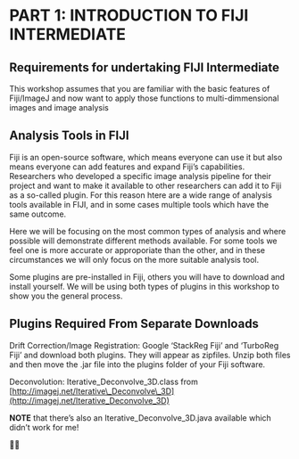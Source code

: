 # PART 1: INTRODUCTION TO FIJI INTERMEDIATE

## **Requirements for undertaking FIJI Intermediate**

This workshop assumes that you are familiar with the basic features of Fiji/ImageJ and now want to apply those functions to multi-dimmensional images and image analysis

## Analysis Tools in FIJI

Fiji is an open-source software, which means everyone can use it but also means everyone can add features and expand Fiji’s capabilities. Researchers who developed a specific image analysis pipeline for their project and want to make it available to other researchers can add it to Fiji as a so-called plugin. For this reason htere are a wide range of analysis tools available in FIJI, and in some cases multiple tools which have the same outcome. 

Here we will be focusing on the most common types of analysis and where possible will demonstrate different methods available. For some tools we feel one is more accurate or approporiate than the other, and in these circumstances we will only focus on the more suitable analysis tool.

Some plugins are pre-installed in Fiji, others you will have to download and install yourself. We will be using both types of plugins in this workshop to show you the general process.

## Plugins Required From Separate Downloads

Drift Correction/Image Registration: Google ‘StackReg Fiji’ and ‘TurboReg Fiji’ and download both plugins. They will appear as zipfiles. Unzip both files and then move the .jar file into the plugins folder of your Fiji software.

Deconvolution: Iterative\_Deconvolve\_3D.class from [http://imagej.net/Iterative\_Deconvolve\_3D](http://imagej.net/Iterative_Deconvolve_3D)

**NOTE** that there’s also an Iterative\_Deconvolve\_3D.java available which didn’t work for me!

 



